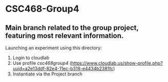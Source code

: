 # CSC468-Group4
Main branch related to the group project, featuring most relevant information.
-----------------------
Launching an experiment using this directory:
 1. Login to cloudlab
 2. Use profile *csc468group4* (https://www.cloudlab.us/show-profile.php?uuid=a2e13ddf-82e4-11ec-b318-e4434b2381fc)
 3. Instantiate via the Project branch
